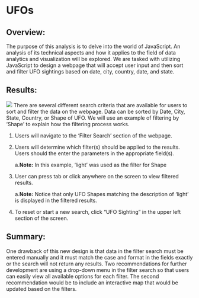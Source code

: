 # UFOs

## Overview:
The purpose of this analysis is to delve into the world of JavaScript. An analysis of its technical aspects and how it applies to the field of data analytics and visualization will be explored. We are tasked with utilizing JavaScript to design a webpage that will accept user input and then sort and filter UFO sightings based on date, city, country, date, and state. 

## Results:
![](images/Filters.jpg)
There are several different search criteria that are available for users to sort and filter the data on the webpage. Data can be sorted by Date, City, State, Country, or Shape of UFO. We will use an example of filtering by ‘Shape’ to explain how the filtering process works. 
1)	Users will navigate to the ‘Filter Search’ section of the webpage.
2)	Users will determine which filter(s) should be applied to the results. Users should the enter the parameters in the appropriate field(s). 

      a.**Note:** In this example, ‘light’ was used as the filter for Shape
3)	User can press tab or click anywhere on the screen to view filtered results. 

      a.**Note:** Notice that only UFO Shapes matching the description of ‘light’ is displayed in the filtered results. 

4)	To reset or start a new search, click “UFO Sighting” in the upper left section of the screen. 


## Summary:
One drawback of this new design is that data in the filter search must be entered manually and it must match the case and format in the fields exactly or the search will not return any results. 
Two recommendations for further development are using a drop-down menu in the filter search so that users can easily view all available options for each filter. The second recommendation would be to include an interactive map that would be updated based on the filters. 
